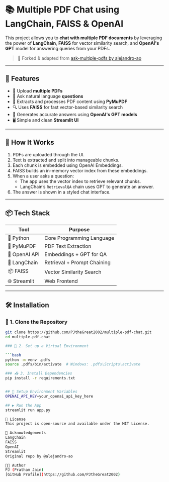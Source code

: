 # 📚 Multiple PDF Chat using LangChain, FAISS & OpenAI

This project allows you to **chat with multiple PDF documents** by leveraging the power of **LangChain**, **FAISS** for vector similarity search, and **OpenAI's GPT** model for answering queries from your PDFs.

> 🔄 Forked & adapted from [ask-multiple-pdfs by alejandro-ao](https://github.com/alejandro-ao/ask-multiple-pdfs)

---

## 🌟 Features

- 📄 Upload **multiple PDFs**
- 🧠 Ask natural language **questions**
- 🧾 Extracts and processes PDF content using **PyMuPDF**
- 🔍 Uses **FAISS** for fast vector-based similarity search
- 🧠 Generates accurate answers using **OpenAI's GPT models**
- 🖥️ Simple and clean **Streamlit UI**

---

## 🚀 How It Works

1. PDFs are uploaded through the UI.
2. Text is extracted and split into manageable chunks.
3. Each chunk is embedded using OpenAI Embeddings.
4. FAISS builds an in-memory vector index from these embeddings.
5. When a user asks a question:
   - The app uses the vector index to retrieve relevant chunks.
   - LangChain’s `RetrievalQA` chain uses GPT to generate an answer.
6. The answer is shown in a styled chat interface.

---

## 📦 Tech Stack

| Tool | Purpose |
|------|---------|
| 🐍 Python | Core Programming Language |
| 🧾 PyMuPDF | PDF Text Extraction |
| 🧠 OpenAI API | Embeddings + GPT for QA |
| 🔗 LangChain | Retrieval + Prompt Chaining |
| 📦 FAISS | Vector Similarity Search |
| 🌐 Streamlit | Web Frontend |

---

## 🛠️ Installation

### 🔁 1. Clone the Repository

```bash
git clone https://github.com/PJtheGreat2002/multiple-pdf-chat.git
cd multiple-pdf-chat

### 🔁 2. Set up a Virtual Environment

```bash
python -m venv .pdfs
source .pdfs/bin/activate  # Windows: .pdfs\Scripts\activate

### 📥 3. Install Dependencies
pip install -r requirements.txt


## 🔐 Setup Environment Variables
OPENAI_API_KEY=your_openai_api_key_here

## ▶️ Run the App
streamlit run app.py

📄 License
This project is open-source and available under the MIT License.

🙌 Acknowledgements
LangChain
FAISS
OpenAI
Streamlit
Original repo by @alejandro-ao

👨‍💻 Author
PJ (Pratham Jain)
[GitHub Profile](https://github.com/PJtheGreat2002)
